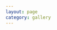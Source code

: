 ```yaml
---
layout: page
category: gallery
---
```


<!-- 
|||
|:------------------------:|:------------------------:|
|![](fig_fieldFlowers/Image-1.jpg) | ![](fig_fieldFlowers/Image-2.jpg)|
|||

|||
|:------------------------:|:------------------------:|
|![](fig_fieldFlowers/Image-3.jpg) | ![](fig_fieldFlowers/Image-4.jpg)|
|||
-->
